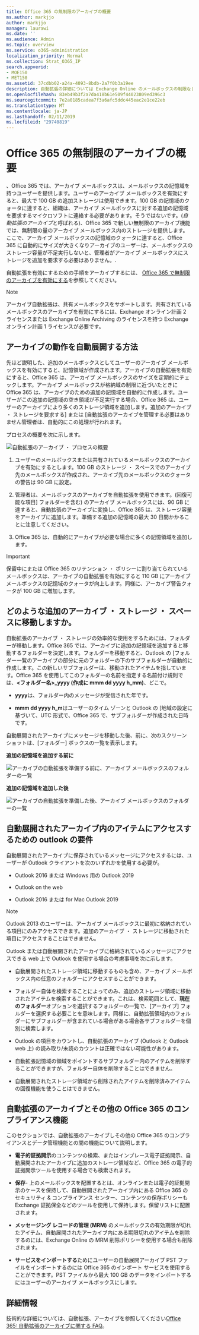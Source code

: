 ```yaml
---
title: Office 365 の無制限のアーカイブの概要
ms.author: markjjo
author: markjjo
manager: laurawi
ms.date: ''
ms.audience: Admin
ms.topic: overview
ms.service: o365-administration
localization_priority: Normal
ms.collection: Strat_O365_IP
search.appverid:
- MOE150
- MET150
ms.assetid: 37cdbb02-a24a-4093-8bdb-2a7f0b3a19ee
description: 自動拡張の詳細については Exchange Online のメールボックスの制限なしのアーカイブ ・ ストレージを提供するアーカイブを Office 365 で、です。
ms.openlocfilehash: 83eb49b3f2a7da418b61e509f44023809ed396c3
ms.sourcegitcommit: 7e2a0185cadea7f3a6afc5ddc445eac2e1ce22eb
ms.translationtype: MT
ms.contentlocale: ja-JP
ms.lasthandoff: 02/11/2019
ms.locfileid: "29740819"
---
```

# <a name="overview-of-unlimited-archiving-in-office-365"></a>Office 365 の無制限のアーカイブの概要

、Office 365 では、アーカイブ メールボックスは、メールボックスの記憶域を持つユーザーを提供します。ユーザーのアーカイブ メールボックスを有効にすると、最大で 100 GB の追加ストレージは使用できます。100 GB の記憶域のクォータに達すると、組織は、アーカイブ メールボックスに対する追加の記憶域を要求するマイクロソフトに連絡する必要があります。そうではないです。(*自動拡張のアーカイブ*と呼ばれる)、Office 365 で新しい無制限のアーカイブ機能では、無制限の量のアーカイブ メールボックス内のストレージを提供します。ここで、アーカイブ メールボックスの記憶域のクォータに達すると、Office 365 に自動的にサイズが大きくなりアーカイブのユーザーは、メールボックスのストレージ容量が不足実行しないと、管理者がアーカイブ メールボックスにストレージを追加を要求する必要はありません。.
  
自動拡張を有効にするための手順をアーカイブするには、 [Office 365 で無制限のアーカイブを有効にする](enable-unlimited-archiving.md)を参照してください。
  
> [!NOTE]
> アーカイブ自動拡張は、共有メールボックスをサポートします。共有されているメールボックスのアーカイブを有効にするには、Exchange オンライン計画 2 ライセンスまたは Exchange Online Archiving のライセンスを持つ Exchange オンライン計画 1 ライセンスが必要です。 
  
## <a name="how-auto-expanding-archiving-works"></a>アーカイブの動作を自動展開する方法

先ほど説明した、追加のメールボックスとしてユーザーのアーカイブ メールボックスを有効にすると、記憶領域が作成されます。アーカイブの自動拡張を有効にすると、Office 365 は、アーカイブ メールボックスのサイズを定期的にチェックします。アーカイブ メールボックスが格納域の制限に近づいたときに Office 365 は、アーカイブのための追加の記憶域を自動的に作成します。ユーザーがこの追加の記憶域の空き領域が不足実行する場合、Office 365 は、ユーザーのアーカイブにより多くのストレージ領域を追加します。追加のアーカイブ ・ ストレージを要求する] または [自動拡張のアーカイブを管理する必要はありません管理者は、自動的にこの処理が行われます。 
  
プロセスの概要を次に示します。
  
![自動拡張のアーカイブ ・ プロセスの概要](media/74355385-d990-44fe-8a87-6c3639d1f63f.png)
  
1. ユーザーのメールボックスまたは共有されているメールボックスのアーカイブを有効にするとします。100 GB のストレージ ・ スペースでのアーカイブ先のメールボックスが作成され、アーカイブ先のメールボックスのクォータの警告は 90 GB に設定。
    
2. 管理者は、メールボックスのアーカイブを自動拡張を使用できます。(回復可能な項目] フォルダーを含む) のアーカイブ メールボックスには、90 GB に達すると、自動拡張のアーカイブに変換し、Office 365 は、ストレージ容量をアーカイブに追加します。準備する追加の記憶域の最大 30 日間かかることに注意してください。
    
3. Office 365 は、自動的にアーカイブが必要な場合に多くの記憶領域を追加します。
  
> [!IMPORTANT]
> 保留中にまたは Office 365 のリテンション ・ ポリシーに割り当てられているメールボックスは、アーカイブの自動拡張を有効にすると 110 GB にアーカイブ メールボックスの記憶域のクォータが向上します。同様に、アーカイブ警告クォータが 100 GB に増加します。

## <a name="what-gets-moved-to-the-additional-archive-storage-space"></a>どのような追加のアーカイブ ・ ストレージ ・ スペースに移動しますか。

自動拡張のアーカイブ ・ ストレージの効率的な使用をするためには、フォルダーが移動します。Office 365 では、アーカイブに追加の記憶域を追加すると移動するフォルダーを決定します。フォルダーを移動すると、Outlook の [フォルダー一覧のアーカイブの部分に元のフォルダーの下のサブフォルダーが自動的に作成します。この新しいサブフォルダーは、移動されたアイテムを指しています。Office 365 を使用してこのフォルダーの名前を指定する名前付け規則では、**\<フォルダー名\>_yyyy (作成に mmm dd yyyy h_mm)**、どこで。 
  
- **yyyy**は、フォルダー内のメッセージが受信された年です。 
    
- **mmm dd yyyy h_m**はユーザーのタイム ゾーンと Outlook の [地域の設定に基づいて、UTC 形式で、Office 365 で、サブフォルダーが作成された日時です。 
    
自動展開されたアーカイブにメッセージを移動した後、前に、次のスクリーン ショットは、[フォルダー] ボックスの一覧を表示します。
  
 **追加の記憶域を追加する前に**
  
![アーカイブの自動拡張を準備する前に、アーカイブ メールボックスのフォルダーの一覧](media/5d6d6420-e562-4912-aaab-1c111762b3f6.png)
  
 **追加の記憶域を追加した後**
  
![アーカイブの自動拡張を準備した後、アーカイブ メールボックスのフォルダーの一覧](media/c03c5f51-23fa-4fc2-b887-7e7e5cce30da.png)
  
## <a name="outlook-requirements-for-accessing-items-in-an-auto-expanded-archive"></a>自動展開されたアーカイブ内のアイテムにアクセスするための outlook の要件

自動展開されたアーカイブに保存されているメッセージにアクセスするには、ユーザーが Outlook クライアントを次のいずれかを使用する必要が。
  
- Outlook 2016 または Windows 用の Outlook 2019
    
- Outlook on the web 
    
- Outlook 2016 または for Mac Outlook 2019 
    
> [!NOTE]
> Outlook 2013 のユーザーは、アーカイブ メールボックスに最初に格納されている項目にのみアクセスできます。追加のアーカイブ ・ ストレージに移動された項目にアクセスすることはできません。 
  
Outlook または自動展開されたアーカイブに格納されているメッセージにアクセスできる web 上で Outlook を使用する場合の考慮事項を次に示します。
  
- 自動展開されたストレージ領域に移動するものも含め、アーカイブ メールボックス内の任意のフォルダーにアクセスすることができます。
    
- フォルダー自体を検索することによってのみ、追加のストレージ領域に移動されたアイテムを検索することができます。これは、検索範囲として、**現在のフォルダー**オプションを選択するフォルダーの一覧で、[アーカイブ] フォルダーを選択する必要ことを意味します。同様に、自動拡張領域内のフォルダーにサブフォルダーが含まれている場合がある場合各サブフォルダーを個別に検索します。 
    
- Outlook の項目をカウントし、自動拡張のアーカイブ (Outlook と Outlook web 上) の読み取り/未読のカウントは正確ではない可能性があります。
    
- 自動拡張記憶域の領域をポイントするサブフォルダー内のアイテムを削除することができますが、フォルダー自体を削除することはできません。
    
- 自動展開されたストレージ領域から削除されたアイテムを削除済みアイテムの回復機能を使うことはできません。
  
## <a name="auto-expanding-archiving-and-other-office-365-compliance-features"></a>自動拡張のアーカイブとその他の Office 365 のコンプライアンス機能

このセクションでは、自動拡張のアーカイブしその他の Office 365 のコンプライアンスとデータ管理機能との間の機能について説明します。
  
- **電子的証拠開示**のコンテンツの検索、またはインプレース電子証拠開示、自動展開されたアーカイブに追加のストレージ領域など、Office 365 の電子的証拠開示ツールを使用する場合でも検索されます。
    
- **保存**- 上のメールボックスを配置するとは、オンラインまたは電子的証拠開示のケースを保持して、自動展開されたアーカイブ内にある Office 365 のセキュリティ & コンプライアンス センター、コンテンツの保存ポリシーも Exchange 証拠保全などのツールを使用して保持します。保留リストに配置されます。
    
- **メッセージング レコードの管理 (MRM)** のメールボックスの有効期限が切れたアイテム、自動展開されたアーカイブ内にある期限切れのアイテムを削除するのには、Exchange Online の MRM 削除ポリシーを使用する場合も削除されます。
    
- **サービスをインポートする**ためにユーザーの自動展開アーカイブ PST ファイルをインポートするのには Office 365 のインポート サービスを使用することができます。PST ファイルから最大 100 GB のデータをインポートするにはユーザーのアーカイブ メールボックスにします。 

## <a name="more-information"></a>詳細情報

技術的な詳細については、自動拡張、アーカイブを参照してください[Office 365: 自動拡張のアーカイブに関する FAQ](https://blogs.technet.microsoft.com/exchange/2018/04/09/office-365-auto-expanding-archives-faq/)。